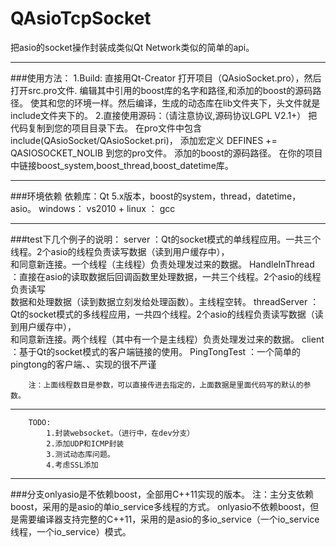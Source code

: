 # QAsioTcpSocket
把asio的socket操作封装成类似Qt Network类似的简单的api。

*********
###使用方法：
        1.Build:
            直接用Qt-Creator 打开项目（QAsioSocket.pro），然后打开src.pro文件.
            编辑其中引用的boost库的名字和路径,和添加的boost的源码路径。
            使其和您的环境一样。然后编译，生成的动态库在lib文件夹下，头文件就是include文件夹下的。
        2.直接使用源码：（请注意协议,源码协议LGPL V2.1+）
            把代码复制到您的项目目录下去。
            在pro文件中包含include(QAsioSocket/QAsioSocket.pri)，
            添加宏定义 DEFINES += QASIOSOCKET_NOLIB 到您的pro文件。
            添加的boost的源码路径。
            在你的项目中链接boost_system,boost_thread,boost_datetime库。
    
**************************************
###环境依赖
        依赖库：Qt 5.x版本，boost的system，thread，datetime，asio。
        windows： vs2010 +
        linux ： gcc

***************************************
###test下几个例子的说明：
        server ：Qt的socket模式的单线程应用。一共三个线程。2个asio的线程负责读写数据（读到用户缓存中），<br/>
            和同意新连接。一个线程（主线程）负责处理发过来的数据。
        HandleInThread ：直接在asio的读取数据后回调函数里处理数据，一共三个线程。2个asio的线程负责读写<br/>
            数据和处理数据（读到数据立刻发给处理函数）。主线程空转。
        threadServer ：Qt的socket模式的多线程应用，一共四个线程。2个asio的线程负责读写数据（读到用户缓存中），<br/>
            和同意新连接。两个线程（其中有一个是主线程）负责处理发过来的数据。
        client ：基于Qt的socket模式的客户端链接的使用。
        PingTongTest ：一个简单的pingtong的客户端、、实现的很不严谨
        
        注：上面线程数目是参数，可以直接传进去指定的，上面数据是里面代码写的默认的参数。
        
************************************
        TODO:
            1.封装websocket。（进行中，在dev分支）
            2.添加UDP和ICMP封装
            3.测试动态库问题。
            4.考虑SSL添加
        
*************************************************
###分支onlyasio是不依赖boost，全部用C++11实现的版本。
        注：主分支依赖boost，采用的是asio的单io_service多线程的方式。
        onlyasio不依赖boost，但是需要编译器支持完整的C++11，采用的是asio的多io_service（一个io_service线程，一个io_service）模式。